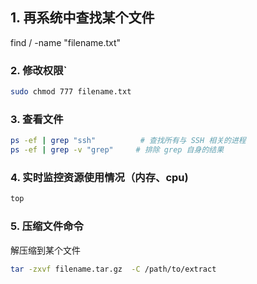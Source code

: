 ## 1. 再系统中查找某个文件
find / -name "filename.txt"  

### 2. 修改权限`
```sh
sudo chmod 777 filename.txt
```

### 3. 查看文件
```sh
ps -ef | grep "ssh"          # 查找所有与 SSH 相关的进程
ps -ef | grep -v "grep"     # 排除 grep 自身的结果
```
### 4. 实时监控资源使用情况（内存、cpu)
```sh
top
```

### 5. 压缩文件命令
解压缩到某个文件
```sh  
tar -zxvf filename.tar.gz  -C /path/to/extract
```